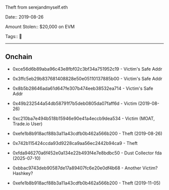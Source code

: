Theft from serejandmyself.eth

Date:: 2019-08-26

Amount Stolen:: $20,000 on EVM

Tags:: 🔑

---



## Onchain

- 0xce56d6b89aba96c43e8fbf02c3bf34a751952c19 - Victim's Safe Addr
- 0x3ffc5eb29b837681408828e50e05110137885b00 - Victim's Safe Addr
- 0x8b5b28646ada61d647fe307b474eeb38532ea714 - Victim's Safe Addr

- 0x49b232544a54db58791f7b5deb0805da07faff6d - Victim (2019-08-26) 

- 0xc210ba7e494b518b15946e90e41a4eccb9dea534 - Victim (MOAT, Trade.io User)

- 0xefe1b8b918acf88b3a11a43cdfb0b462a566b200 - Theft (2019-08-26)

- 0x742b115424ccda93d9228ca9aa56ec2442b94ca9 - Theft

- 0xfda946270a6f452e0a134e22b493f4e7e8bdbc50 - Dust Collector fda (2025-07-10)


- 0xbbac9743deb90587de17a89407fc6e20e0df4b68 - Another Victim? Hashkey?

- 0xefe1b8b918acf88b3a11a43cdfb0b462a566b200 - Theft (2019-11-05)